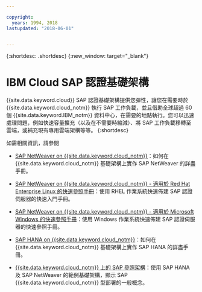 ```yaml
---

copyright:
  years: 1994, 2018
lastupdated: "2018-06-01"


---
```


{:shortdesc: .shortdesc}
{:new_window: target="_blank"}

# IBM Cloud SAP 認證基礎架構

{{site.data.keyword.cloud}} SAP 認證基礎架構提供您彈性，讓您在需要時於 {{site.data.keyword.cloud_notm}} 執行 SAP 工作負載，並且借助全球超過 60 個 {{site.data.keyword.IBM_notm}} 資料中心，在需要的地點執行。您可以迅速處理問題，例如快速容量擴充（以及在不需要時縮減）、將 SAP 工作負載移轉至雲端，或補充現有專用雲端架構等等。
{:shortdesc}

如需相關資訊，請參閱

  * [SAP NetWeaver on {{site.data.keyword.cloud_notm}}](https://console.bluemix.net/docs/infrastructure/sap-netweaver/sap-index.html#getting-started)：如何在 {{site.data.keyword.cloud_notm}} 基礎架構上實作 SAP NetWeaver 的詳盡手冊。
  * [SAP NetWeaver on {{site.data.keyword.cloud_notm}} - 適用於 Red Hat Enterprise Linux 的快速參照手冊](https://console.bluemix.net/docs/infrastructure/sap-netweaver-rhel-qrg/rhel-index.html#getting-started)：使用 RHEL 作業系統快速佈建 SAP 認證伺服器的快速入門手冊。
  * [SAP NetWeaver on {{site.data.keyword.cloud_notm}} - 適用於 Microsoft Windows 的快速參照手冊](https://console.bluemix.net/docs/infrastructure/sap-netweaver-ms-qrg/ms-index.html#getting-started)：使用 Windows 作業系統快速佈建 SAP 認證伺服器的快速參照手冊。

  * [SAP HANA on {{site.data.keyword.cloud_notm}}](https://console.bluemix.net/docs/infrastructure/sap-hana/hana-index.html#getting-started)：如何在 {{site.data.keyword.cloud_notm}} 基礎架構上實作 SAP HANA 的詳盡手冊。

  * [{{site.data.keyword.cloud_notm}} 上的 SAP 參照架構](https://console.bluemix.net/docs/infrastructure/sap-reference-architecture/sap-ra-index.html#getting-started)：使用 SAP HANA 及 SAP NetWeaver 的範例基礎架構，顯示 SAP {{site.data.keyword.cloud_notm}} 型部署的一般概念。
